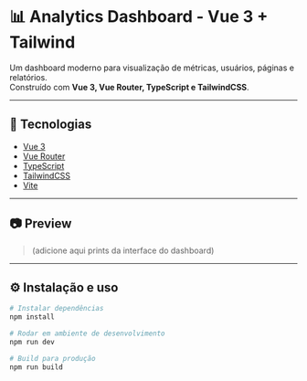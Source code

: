 # 📊 Analytics Dashboard - Vue 3 + Tailwind

Um dashboard moderno para visualização de métricas, usuários, páginas e relatórios.  
Construído com **Vue 3, Vue Router, TypeScript e TailwindCSS**.

---

## 🚀 Tecnologias
- [Vue 3](https://vuejs.org/)
- [Vue Router](https://router.vuejs.org/)
- [TypeScript](https://www.typescriptlang.org/)
- [TailwindCSS](https://tailwindcss.com/)
- [Vite](https://vite.dev/)

---

## 📷 Preview
> (adicione aqui prints da interface do dashboard)

---

## ⚙️ Instalação e uso

```sh
# Instalar dependências
npm install

# Rodar em ambiente de desenvolvimento
npm run dev

# Build para produção
npm run build

